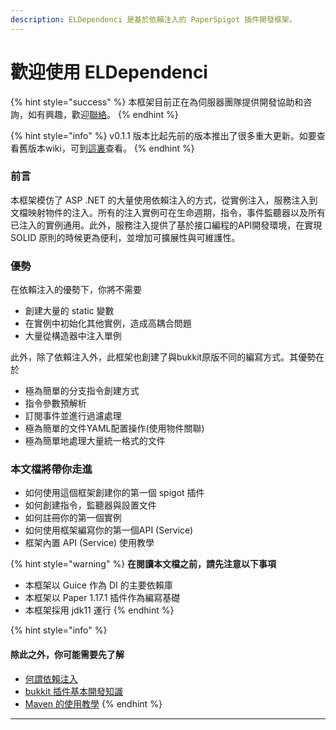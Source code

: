 ```yaml
---
description: ELDependenci 是基於依賴注入的 PaperSpigot 插件開發框架。
---
```


# 歡迎使用 ELDependenci

{% hint style="success" %}
本框架目前正在為伺服器團隊提供開發協助和咨詢，如有興趣，歡迎[聯絡](https://discord.gg/S5HNtQqzXe)。
{% endhint %}

{% hint style="info" %}
&#x20;v0.1.1 版本比起先前的版本推出了很多重大更新。如要查看舊版本wiki，可到[這裏](https://eric2788.gitbook.io/eldependenci/v/0.0.8-legacy/)查看。
{% endhint %}

### 前言 <a href="#intro" id="intro"></a>

本框架模仿了 ASP .NET 的大量使用依賴注入的方式，從實例注入，服務注入到文檔映射物件的注入。所有的注入實例可在生命週期，指令，事件監聽器以及所有已注入的實例通用。此外，服務注入提供了基於接口編程的API開發環境，在實現 SOLID 原則的時候更為便利，並增加可擴展性與可維護性。

### 優勢 <a href="#pros" id="pros"></a>

在依賴注入的優勢下，你將不需要

* 創建大量的 static 變數
* 在實例中初始化其他實例，造成高耦合問題
* 大量從構造器中注入單例

此外，除了依賴注入外，此框架也創建了與bukkit原版不同的編寫方式。其優勢在於

* 極為簡單的分支指令創建方式
* 指令參數預解析
* 訂閱事件並進行過濾處理
* 極為簡單的文件YAML配置操作(使用物件關聯)
* 極為簡單地處理大量統一格式的文件



### 本文檔將帶你走進 <a href="#index" id="index"></a>

* 如何使用這個框架創建你的第一個 spigot 插件
* 如何創建指令，監聽器與設置文件
* 如何註冊你的第一個實例
* 如何使用框架編寫你的第一個API (Service)
* 框架內置 API (Service) 使用教學



{% hint style="warning" %}
**在閱讀本文檔之前，請先注意以下事項**

* 本框架以 Guice 作為 DI 的主要依賴庫
* 本框架以 Paper 1.17.1 插件作為編寫基礎
* 本框架採用 jdk11 運行
{% endhint %}

{% hint style="info" %}
#### 除此之外，你可能需要先了解

* [何謂依賴注入](https://matthung0807.blogspot.com/2019/08/java-dependency-injection.html)
* [bukkit 插件基本開發知識](https://bukkit.gamepedia.com/Plugin\_Tutorial)
* [Maven 的使用教學](https://kentyeh.github.io/mavenStartup/)
{% endhint %}

****



